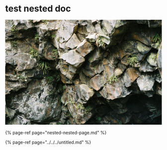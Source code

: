 # test nested doc

![](../../../.gitbook/assets/r1-07401-024a.jpg)

{% page-ref page="nested-nested-page.md" %}

{% page-ref page="../../../untitled.md" %}



